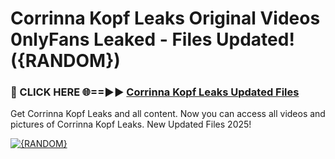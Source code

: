 # Corrinna Kopf Leaks Original Videos 0nlyFans Leaked - Files Updated! ({RANDOM})

<h3>🔴 CLICK HERE 🌐==►► <a href="https://betterlinks.top/A2PfLJ" rel="nofollow">Corrinna Kopf Leaks Updated Files</a></h3>

Get Corrinna Kopf Leaks and all content. Now you can access all videos and pictures of Corrinna Kopf Leaks. New Updated Files 2025!

[![{RANDOM}](https://i.imgur.com/ppqm5kG.gif)](https://betterlinks.top/A2PfLJ)